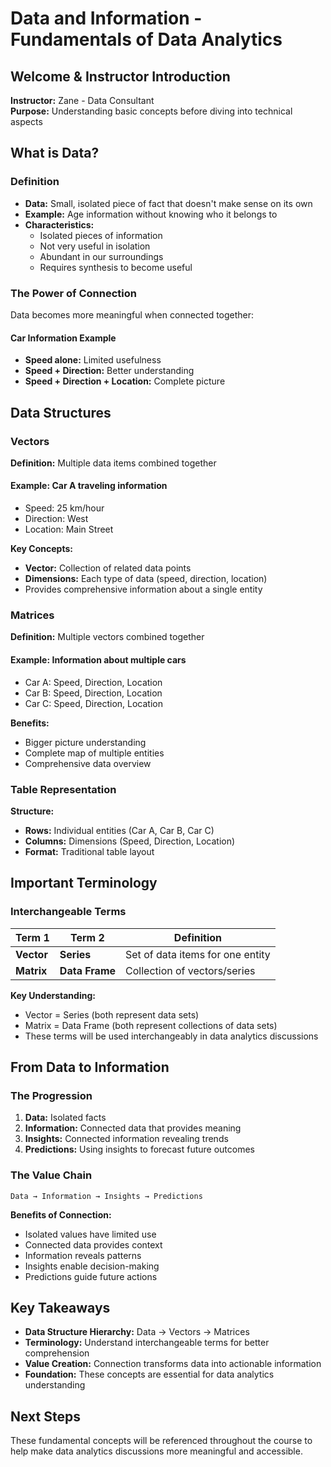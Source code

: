 # Data and Information - Fundamentals of Data Analytics

## Welcome & Instructor Introduction

**Instructor:** Zane - Data Consultant  
**Purpose:** Understanding basic concepts before diving into technical aspects

## What is Data?

### Definition

- **Data:** Small, isolated piece of fact that doesn't make sense on its own
- **Example:** Age information without knowing who it belongs to
- **Characteristics:**
  - Isolated pieces of information
  - Not very useful in isolation
  - Abundant in our surroundings
  - Requires synthesis to become useful

### The Power of Connection

Data becomes more meaningful when connected together:

#### Car Information Example

- **Speed alone:** Limited usefulness
- **Speed + Direction:** Better understanding
- **Speed + Direction + Location:** Complete picture

## Data Structures

### Vectors

**Definition:** Multiple data items combined together

#### Example: Car A traveling information

- Speed: 25 km/hour
- Direction: West
- Location: Main Street

**Key Concepts:**

- **Vector:** Collection of related data points
- **Dimensions:** Each type of data (speed, direction, location)
- Provides comprehensive information about a single entity

### Matrices

**Definition:** Multiple vectors combined together

#### Example: Information about multiple cars

- Car A: Speed, Direction, Location
- Car B: Speed, Direction, Location  
- Car C: Speed, Direction, Location

**Benefits:**

- Bigger picture understanding
- Complete map of multiple entities
- Comprehensive data overview

### Table Representation

**Structure:**

- **Rows:** Individual entities (Car A, Car B, Car C)
- **Columns:** Dimensions (Speed, Direction, Location)
- **Format:** Traditional table layout

## Important Terminology

### Interchangeable Terms

| Term 1 | Term 2 | Definition |
|--------|--------|------------|
| **Vector** | **Series** | Set of data items for one entity |
| **Matrix** | **Data Frame** | Collection of vectors/series |

**Key Understanding:**

- Vector = Series (both represent data sets)
- Matrix = Data Frame (both represent collections of data sets)
- These terms will be used interchangeably in data analytics discussions

## From Data to Information

### The Progression

1. **Data:** Isolated facts
2. **Information:** Connected data that provides meaning
3. **Insights:** Connected information revealing trends
4. **Predictions:** Using insights to forecast future outcomes

### The Value Chain

```text
Data → Information → Insights → Predictions
```

**Benefits of Connection:**

- Isolated values have limited use
- Connected data provides context
- Information reveals patterns
- Insights enable decision-making
- Predictions guide future actions

## Key Takeaways

- **Data Structure Hierarchy:** Data → Vectors → Matrices
- **Terminology:** Understand interchangeable terms for better comprehension
- **Value Creation:** Connection transforms data into actionable information
- **Foundation:** These concepts are essential for data analytics understanding

## Next Steps

These fundamental concepts will be referenced throughout the course to help make data analytics discussions more meaningful and accessible.
